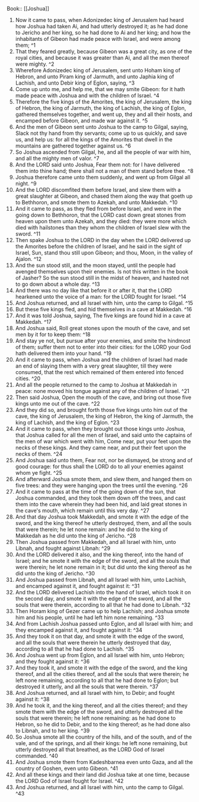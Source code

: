  Book:: [[Joshua]]
 1. Now it came to pass, when Adonizedec king of Jerusalem had heard how Joshua had taken Ai, and had utterly destroyed it; as he had done to Jericho and her king, so he had done to Ai and her king; and how the inhabitants of Gibeon had made peace with Israel, and were among them; ^1
 2. That they feared greatly, because Gibeon was a great city, as one of the royal cities, and because it was greater than Ai, and all the men thereof were mighty. ^2
 3. Wherefore Adonizedec king of Jerusalem, sent unto Hoham king of Hebron, and unto Piram king of Jarmuth, and unto Japhia king of Lachish, and unto Debir king of Eglon, saying, ^3
 4. Come up unto me, and help me, that we may smite Gibeon: for it hath made peace with Joshua and with the children of Israel. ^4
 5. Therefore the five kings of the Amorites, the king of Jerusalem, the king of Hebron, the king of Jarmuth, the king of Lachish, the king of Eglon, gathered themselves together, and went up, they and all their hosts, and encamped before Gibeon, and made war against it. ^5
 6. And the men of Gibeon sent unto Joshua to the camp to Gilgal, saying, Slack not thy hand from thy servants; come up to us quickly, and save us, and help us: for all the kings of the Amorites that dwell in the mountains are gathered together against us. ^6
 7. So Joshua ascended from Gilgal, he, and all the people of war with him, and all the mighty men of valor. ^7
 8. And the LORD said unto Joshua, Fear them not: for I have delivered them into thine hand; there shall not a man of them stand before thee. ^8
 9. Joshua therefore came unto them suddenly, and went up from Gilgal all night. ^9
 10. And the LORD discomfited them before Israel, and slew them with a great slaughter at Gibeon, and chased them along the way that goeth up to Bethhoron, and smote them to Azekah, and unto Makkedah. ^10
 11. And it came to pass, as they fled from before Israel, and were in the going down to Bethhoron, that the LORD cast down great stones from heaven upon them unto Azekah, and they died: they were more which died with hailstones than they whom the children of Israel slew with the sword. ^11
 12. Then spake Joshua to the LORD in the day when the LORD delivered up the Amorites before the children of Israel, and he said in the sight of Israel, Sun, stand thou still upon Gibeon; and thou, Moon, in the valley of Ajalon. ^12
 13. And the sun stood still, and the moon stayed, until the people had avenged themselves upon their enemies. Is not this written in the book of Jasher? So the sun stood still in the midst of heaven, and hasted not to go down about a whole day. ^13
 14. And there was no day like that before it or after it, that the LORD hearkened unto the voice of a man: for the LORD fought for Israel. ^14
 15. And Joshua returned, and all Israel with him, unto the camp to Gilgal. ^15
 16. But these five kings fled, and hid themselves in a cave at Makkedah. ^16
 17. And it was told Joshua, saying, The five kings are found hid in a cave at Makkedah. ^17
 18. And Joshua said, Roll great stones upon the mouth of the cave, and set men by it for to keep them: ^18
 19. And stay ye not, but pursue after your enemies, and smite the hindmost of them; suffer them not to enter into their cities: for the LORD your God hath delivered them into your hand. ^19
 20. And it came to pass, when Joshua and the children of Israel had made an end of slaying them with a very great slaughter, till they were consumed, that the rest which remained of them entered into fenced cities. ^20
 21. And all the people returned to the camp to Joshua at Makkedah in peace: none moved his tongue against any of the children of Israel. ^21
 22. Then said Joshua, Open the mouth of the cave, and bring out those five kings unto me out of the cave. ^22
 23. And they did so, and brought forth those five kings unto him out of the cave, the king of Jerusalem, the king of Hebron, the king of Jarmuth, the king of Lachish, and the king of Eglon. ^23
 24. And it came to pass, when they brought out those kings unto Joshua, that Joshua called for all the men of Israel, and said unto the captains of the men of war which went with him, Come near, put your feet upon the necks of these kings. And they came near, and put their feet upon the necks of them. ^24
 25. And Joshua said unto them, Fear not, nor be dismayed, be strong and of good courage: for thus shall the LORD do to all your enemies against whom ye fight. ^25
 26. And afterward Joshua smote them, and slew them, and hanged them on five trees: and they were hanging upon the trees until the evening. ^26
 27. And it came to pass at the time of the going down of the sun, that Joshua commanded, and they took them down off the trees, and cast them into the cave wherein they had been hid, and laid great stones in the cave's mouth, which remain until this very day. ^27
 28. And that day Joshua took Makkedah, and smote it with the edge of the sword, and the king thereof he utterly destroyed, them, and all the souls that were therein; he let none remain: and he did to the king of Makkedah as he did unto the king of Jericho. ^28
 29. Then Joshua passed from Makkedah, and all Israel with him, unto Libnah, and fought against Libnah: ^29
 30. And the LORD delivered it also, and the king thereof, into the hand of Israel; and he smote it with the edge of the sword, and all the souls that were therein; he let none remain in it; but did unto the king thereof as he did unto the king of Jericho. ^30
 31. And Joshua passed from Libnah, and all Israel with him, unto Lachish, and encamped against it, and fought against it: ^31
 32. And the LORD delivered Lachish into the hand of Israel, which took it on the second day, and smote it with the edge of the sword, and all the souls that were therein, according to all that he had done to Libnah. ^32
 33. Then Horam king of Gezer came up to help Lachish; and Joshua smote him and his people, until he had left him none remaining. ^33
 34. And from Lachish Joshua passed unto Eglon, and all Israel with him; and they encamped against it, and fought against it: ^34
 35. And they took it on that day, and smote it with the edge of the sword, and all the souls that were therein he utterly destroyed that day, according to all that he had done to Lachish. ^35
 36. And Joshua went up from Eglon, and all Israel with him, unto Hebron; and they fought against it: ^36
 37. And they took it, and smote it with the edge of the sword, and the king thereof, and all the cities thereof, and all the souls that were therein; he left none remaining, according to all that he had done to Eglon; but destroyed it utterly, and all the souls that were therein. ^37
 38. And Joshua returned, and all Israel with him, to Debir; and fought against it: ^38
 39. And he took it, and the king thereof, and all the cities thereof; and they smote them with the edge of the sword, and utterly destroyed all the souls that were therein; he left none remaining: as he had done to Hebron, so he did to Debir, and to the king thereof; as he had done also to Libnah, and to her king. ^39
 40. So Joshua smote all the country of the hills, and of the south, and of the vale, and of the springs, and all their kings: he left none remaining, but utterly destroyed all that breathed, as the LORD God of Israel commanded. ^40
 41. And Joshua smote them from Kadeshbarnea even unto Gaza, and all the country of Goshen, even unto Gibeon. ^41
 42. And all these kings and their land did Joshua take at one time, because the LORD God of Israel fought for Israel. ^42
 43. And Joshua returned, and all Israel with him, unto the camp to Gilgal. ^43
